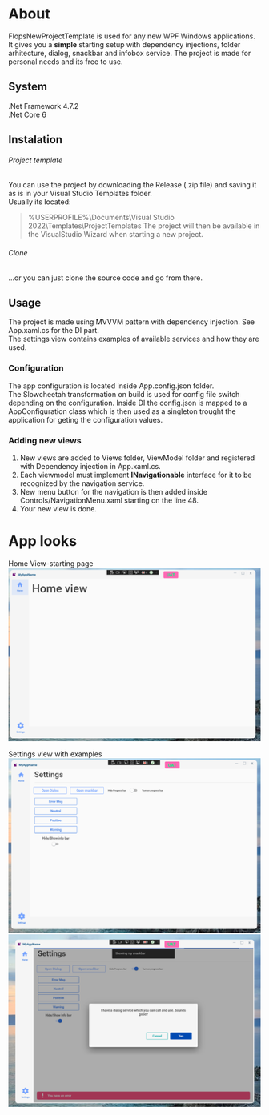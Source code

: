 # About

FlopsNewProjectTemplate is used for any new WPF Windows applications. It gives you a **simple** starting setup with dependency injections, folder arhitecture, dialog, snackbar and infobox service.
The project is made for personal needs and its free to use.

## System
.Net Framework 4.7.2 <br>
.Net Core 6

## Instalation

###### Project template
You can use the project by downloading the Release (.zip file) and saving it as is in your Visual Studio Templates folder.<br>
Usually its located:
>%USERPROFILE%\Documents\Visual Studio 2022\Templates\ProjectTemplates
The project will then be available in the VisualStudio Wizard when starting a new project.

###### Clone

...or you can just clone the source code and go from there.

## Usage 
The project is made using MVVVM pattern with dependency injection. See App.xaml.cs for the DI part.<br>
The settings view contains examples of available services and how they are used.

### Configuration
The app configuration is located inside App.config.json folder. <br>
The Slowcheetah transformation on build is used for config file switch depending on the configuration.
Inside DI the config.json is mapped to a AppConfiguration class which is then used as a singleton trought the application for geting the configuration values.

### Adding new views
1. New views are added to Views folder, ViewModel folder and registered with Dependency injection in App.xaml.cs. <br>
2. Each viewmodel must implement **INavigationable** interface for it to be recognized by the navigation service.<br>
3. New menu button for the navigation is then added inside Controls/NavigationMenu.xaml starting on the line 48.
4. Your new view is done.

# App looks

Home View-starting page <br>
![HomeView](/FlopsNewProjectTemplate/Assets/HomeView.png)

Settings view with examples
![SettingsView](/FlopsNewProjectTemplate/Assets/SettingsView.png) <br>
![SettingsControlView](/FlopsNewProjectTemplate/Assets/SettingsControls.png)


